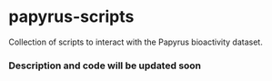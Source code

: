# papyrus-scripts

Collection of scripts to interact with the Papyrus bioactivity dataset.


### Description and code will be updated soon
